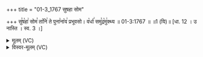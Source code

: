 +++
title = "01-3_1767 सुषहा सोम"

+++
सु꣣ष꣡हा꣢ सोम꣣ ता꣡नि꣢ ते पुना꣣ना꣡य꣢ प्रभूवसो। व꣡र्धा꣢ समु꣣द्र꣡मु꣢क्थ्य ॥ 01-3:1767 ॥ ॥1 (यि)॥ [धा. 12 । उ नास्ति । स्व. 3 ।]

<details><summary>मूलम् (VC)</summary>

सु꣣ष꣡हा꣢ सोम꣣ ता꣡नि꣢ ते पुना꣣ना꣡य꣢ प्रभूवसो । व꣡र्धा꣢ समु꣣द्र꣡मु꣢क्थ्य ॥१७६७॥
</details>

<details><summary>विस्वर-मूलम् (VC)</summary>

सुषहा सोम तानि ते पुनानाय प्रभूवसो । वर्धा समुद्रमुक्थ्य ॥१७६७॥
</details>